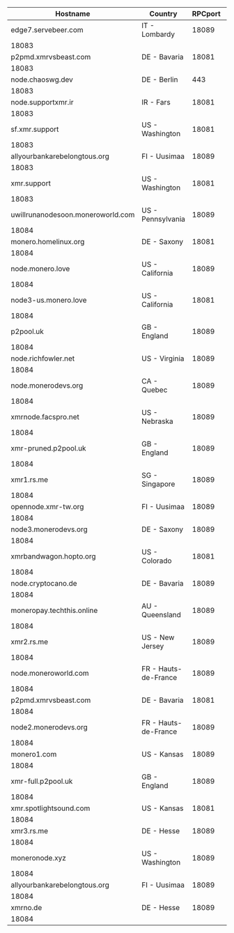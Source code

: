 Hostname | Country | RPCport | P2Pport
--- | --- | --- | ---
edge7.servebeer.com | IT - Lombardy | 18089
 | 18083
p2pmd.xmrvsbeast.com | DE - Bavaria | 18081
 | 18083
node.chaoswg.dev | DE - Berlin | 443
 | 18083
node.supportxmr.ir | IR - Fars | 18081
 | 18083
sf.xmr.support | US - Washington | 18081
 | 18083
allyourbankarebelongtous.org | FI - Uusimaa | 18089
 | 18083
xmr.support | US - Washington | 18081
 | 18083
uwillrunanodesoon.moneroworld.com | US - Pennsylvania | 18089
 | 18084
monero.homelinux.org | DE - Saxony | 18081
 | 18084
node.monero.love | US - California | 18089
 | 18084
node3-us.monero.love | US - California | 18081
 | 18084
p2pool.uk | GB - England | 18089
 | 18084
node.richfowler.net | US - Virginia | 18089
 | 18084
node.monerodevs.org | CA - Quebec | 18089
 | 18084
xmrnode.facspro.net | US - Nebraska | 18089
 | 18084
xmr-pruned.p2pool.uk | GB - England | 18089
 | 18084
xmr1.rs.me | SG - Singapore | 18089
 | 18084
opennode.xmr-tw.org | FI - Uusimaa | 18089
 | 18084
node3.monerodevs.org | DE - Saxony | 18089
 | 18084
xmrbandwagon.hopto.org | US - Colorado | 18081
 | 18084
node.cryptocano.de | DE - Bavaria | 18089
 | 18084
moneropay.techthis.online | AU - Queensland | 18089
 | 18084
xmr2.rs.me | US - New Jersey | 18089
 | 18084
node.moneroworld.com | FR - Hauts-de-France | 18089
 | 18084
p2pmd.xmrvsbeast.com | DE - Bavaria | 18081
 | 18084
node2.monerodevs.org | FR - Hauts-de-France | 18089
 | 18084
monero1.com | US - Kansas | 18089
 | 18084
xmr-full.p2pool.uk | GB - England | 18089
 | 18084
xmr.spotlightsound.com | US - Kansas | 18081
 | 18084
xmr3.rs.me | DE - Hesse | 18089
 | 18084
moneronode.xyz | US - Washington | 18089
 | 18084
allyourbankarebelongtous.org | FI - Uusimaa | 18089
 | 18084
xmrno.de | DE - Hesse | 18089
 | 18084
